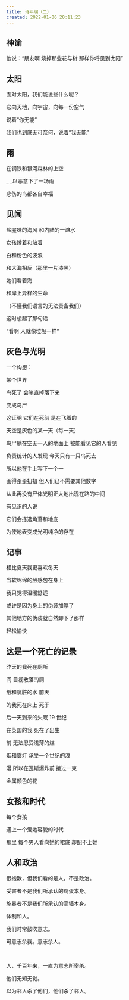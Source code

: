 ```yaml
---
title: 诗年编（二）
created: 2022-01-06 20:11:23
---
```

## 神谕

他说：“朋友啊 烧掉那些花与树 那样你将见到太阳”

## 太阳

面对太阳，我们能说些什么呢？

它向天地，向宇宙，向每一份空气

说着“你无能”

我们也到底无可奈何，说着“我无能”

## 雨

在钢铁和银河森林的上空

\_ \_以恶意下了一场雨

悲伤的鸟都各自幸福

## 见闻

盐腥味的海风  和内陆的一滩水

女孩蹲着和站着

白和粉色的波浪

和大海相反（那里一片漆黑）

她们看着海

和岸上异样的生命

（不懂我们语言的无法责备我们）

这时想起了那句话

“看啊 人就像垃圾一样”

## 灰色与光明

一个构想：

某个世界

鸟死了 会笔直掉落下来

变成鸟尸

这证明 它们在死前 是在飞着的

天空是灰色的某一天（每一天）

鸟尸躺在空无一人的地面上 被能看见它的人看见

负责统计的人发现 今天只有一只鸟死去

所以他在手上写下一个一

画得歪歪扭扭 但人们已不需要其他数字

从此再没有尸体光明正大地出现在路的中间

有见识的人说

它们会拣选角落和地底

为使地表变成光明纯净的存在

## 记事

相比夏天我更喜欢冬天

当软绵绵的触感包在身上

我只觉得温暖舒适

或许是因为身上的伪装加厚了

其他地方的伪装就自然卸下了那样

轻松愉快

## 这是一个死亡的记录

昨天的我死在厕所

间 目视散落的厕

纸和肮脏的水 前天

的我死在床上 死于

后一天到来的失眠 19 世纪

在英国的我 死在了出生

前 无法忍受浅薄的煤

烟和雾灯 承受一个世纪的浪

漫 所以在瓦斯爆炸前 接过一束

金属颜色的花

## 女孩和时代

每个女孩

遇上一个爱她容貌的时代

那里 每个男人看向她的裙底 却配不上她

## 人和政治

很抱歉，但我们看的是人，不是政治。

受害者不是我们所承认的鸡蛋本身。

施暴者不是我们所承认的高墙本身。

体制和人。

我们时常鼓吹意志。

可意志杀我。意志杀人。

<br/>

人，千百年来，一直为意志所宰杀。

他们无知无觉。

以为邻人杀了他们，他们杀了邻人。
